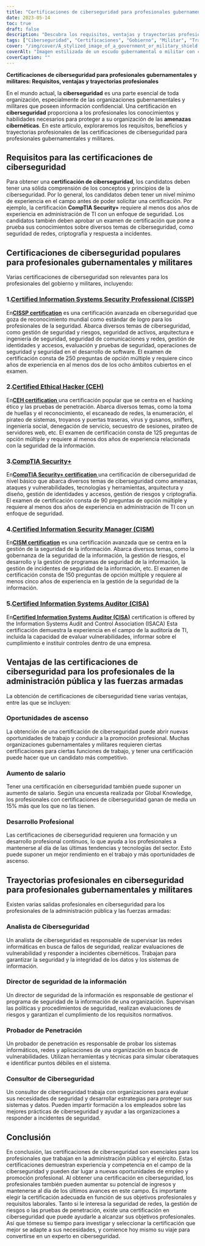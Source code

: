 ```yaml
---
title: "Certificaciones de ciberseguridad para profesionales gubernamentales y militares"
date: 2023-05-14
toc: true
draft: false
description: "Descubra los requisitos, ventajas y trayectorias profesionales de las certificaciones de ciberseguridad en los sectores gubernamental y militar."
tags: ["Ciberseguridad", "Certificaciones", "Gobierno", "Militar", "Trayectoria profesional", "Seguridad de la información", "Defensa", "Autorización de seguridad", "Conformidad", "Normativa", "Ciberdelincuencia", "Ciberamenazas", "Auditoría informática", "Gestión de riesgos", "CISSP", "CISM", "Seguridad", "CEH", "CAP", "CSSLP"]
cover: "/img/cover/A_stylized_image_of_a_government_or_military_shield.png"
coverAlt: "Imagen estilizada de un escudo gubernamental o militar con cerraduras y llaves digitales de fondo."
coverCaption: ""
---
```


**Certificaciones de ciberseguridad para profesionales gubernamentales y militares: Requisitos, ventajas y trayectorias profesionales**

En el mundo actual, la **ciberseguridad** es una parte esencial de toda organización, especialmente de las organizaciones gubernamentales y militares que poseen información confidencial. Una certificación en **ciberseguridad** proporciona a los profesionales los conocimientos y habilidades necesarios para proteger a su organización de las **amenazas cibernéticas**. En este artículo, exploraremos los requisitos, beneficios y trayectorias profesionales de las certificaciones de ciberseguridad para profesionales gubernamentales y militares.

## Requisitos para las certificaciones de ciberseguridad

Para obtener una **certificación de ciberseguridad**, los candidatos deben tener una sólida comprensión de los conceptos y principios de la ciberseguridad. Por lo general, los candidatos deben tener un nivel mínimo de experiencia en el campo antes de poder solicitar una certificación. Por ejemplo, la certificación **CompTIA Security+** requiere al menos dos años de experiencia en administración de TI con un enfoque de seguridad. Los candidatos también deben aprobar un examen de certificación que pone a prueba sus conocimientos sobre diversos temas de ciberseguridad, como seguridad de redes, criptografía y respuesta a incidentes.

## Certificaciones de ciberseguridad populares para profesionales gubernamentales y militares

Varias certificaciones de ciberseguridad son relevantes para los profesionales del gobierno y militares, incluyendo:

### 1.[Certified Information Systems Security Professional (CISSP)](https://www.isc2.org/Certifications/CISSP)

En[**CISSP certification**](https://www.isc2.org/Certifications/CISSP) es una certificación avanzada en ciberseguridad que goza de reconocimiento mundial como estándar de logro para los profesionales de la seguridad. Abarca diversos temas de ciberseguridad, como gestión de seguridad y riesgos, seguridad de activos, arquitectura e ingeniería de seguridad, seguridad de comunicaciones y redes, gestión de identidades y accesos, evaluación y pruebas de seguridad, operaciones de seguridad y seguridad en el desarrollo de software. El examen de certificación consta de 250 preguntas de opción múltiple y requiere cinco años de experiencia en al menos dos de los ocho ámbitos cubiertos en el examen.

### 2.[Certified Ethical Hacker (CEH)](https://cert.eccouncil.org/certified-ethical-hacker.html)

En[**CEH certification** ](https://cert.eccouncil.org/certified-ethical-hacker.html) una certificación popular que se centra en el hacking ético y las pruebas de penetración. Abarca diversos temas, como la toma de huellas y el reconocimiento, el escaneado de redes, la enumeración, el pirateo de sistemas, troyanos y puertas traseras, virus y gusanos, sniffers, ingeniería social, denegación de servicio, secuestro de sesiones, pirateo de servidores web, etc. El examen de certificación consta de 125 preguntas de opción múltiple y requiere al menos dos años de experiencia relacionada con la seguridad de la información.

### 3.[CompTIA Security+](https://simeononsecurity.ch/articles/comptias-security-plus-sy0-601-what-do-you-need-to-know/)

En[**CompTIA Security+ certification** ](https://simeononsecurity.ch/articles/comptias-security-plus-sy0-601-what-do-you-need-to-know/) una certificación de ciberseguridad de nivel básico que abarca diversos temas de ciberseguridad como amenazas, ataques y vulnerabilidades, tecnologías y herramientas, arquitectura y diseño, gestión de identidades y accesos, gestión de riesgos y criptografía. El examen de certificación consta de 90 preguntas de opción múltiple y requiere al menos dos años de experiencia en administración de TI con un enfoque de seguridad.

### 4.[Certified Information Security Manager (CISM)](https://www.isaca.org/credentialing/cism)

En[**CISM certification**](https://www.isaca.org/credentialing/cism) es una certificación avanzada que se centra en la gestión de la seguridad de la información. Abarca diversos temas, como la gobernanza de la seguridad de la información, la gestión de riesgos, el desarrollo y la gestión de programas de seguridad de la información, la gestión de incidentes de seguridad de la información, etc. El examen de certificación consta de 150 preguntas de opción múltiple y requiere al menos cinco años de experiencia en la gestión de la seguridad de la información.

### 5.[Certified Information Systems Auditor (CISA)](https://www.isaca.org/credentialing/cisa)

En[**Certified Information Systems Auditor (CISA)**](https://www.isaca.org/credentialing/cisa) certification is offered by the Information Systems Audit and Control Association (ISACA) Esta certificación demuestra la experiencia en el campo de la auditoría de TI, incluida la capacidad de evaluar vulnerabilidades, informar sobre el cumplimiento e instituir controles dentro de una empresa.

## Ventajas de las certificaciones de ciberseguridad para los profesionales de la administración pública y las fuerzas armadas

La obtención de certificaciones de ciberseguridad tiene varias ventajas, entre las que se incluyen:

### Oportunidades de ascenso

La obtención de una certificación de ciberseguridad puede abrir nuevas oportunidades de trabajo y conducir a la promoción profesional. Muchas organizaciones gubernamentales y militares requieren ciertas certificaciones para ciertas funciones de trabajo, y tener una certificación puede hacer que un candidato más competitivo.

### Aumento de salario

Tener una certificación en ciberseguridad también puede suponer un aumento de salario. Según una encuesta realizada por Global Knowledge, los profesionales con certificaciones de ciberseguridad ganan de media un 15% más que los que no las tienen.

### Desarrollo Profesional

Las certificaciones de ciberseguridad requieren una formación y un desarrollo profesional continuos, lo que ayuda a los profesionales a mantenerse al día de las últimas tendencias y tecnologías del sector. Esto puede suponer un mejor rendimiento en el trabajo y más oportunidades de ascenso.

## Trayectorias profesionales en ciberseguridad para profesionales gubernamentales y militares

Existen varias salidas profesionales en ciberseguridad para los profesionales de la administración pública y las fuerzas armadas:

### Analista de Ciberseguridad

Un analista de ciberseguridad es responsable de supervisar las redes informáticas en busca de fallos de seguridad, realizar evaluaciones de vulnerabilidad y responder a incidentes cibernéticos. Trabajan para garantizar la seguridad y la integridad de los datos y los sistemas de información.

### Director de seguridad de la información

Un director de seguridad de la información es responsable de gestionar el programa de seguridad de la información de una organización. Supervisan las políticas y procedimientos de seguridad, realizan evaluaciones de riesgos y garantizan el cumplimiento de los requisitos normativos.

### Probador de Penetración

Un probador de penetración es responsable de probar los sistemas informáticos, redes y aplicaciones de una organización en busca de vulnerabilidades. Utilizan herramientas y técnicas para simular ciberataques e identificar puntos débiles en el sistema.

### Consultor de Ciberseguridad

Un consultor de ciberseguridad trabaja con organizaciones para evaluar sus necesidades de seguridad y desarrollar estrategias para proteger sus sistemas y datos. Pueden impartir formación a los empleados sobre las mejores prácticas de ciberseguridad y ayudar a las organizaciones a responder a incidentes de seguridad.

## Conclusión

En conclusión, las certificaciones de ciberseguridad son esenciales para los profesionales que trabajan en la administración pública y el ejército. Estas certificaciones demuestran experiencia y competencia en el campo de la ciberseguridad y pueden dar lugar a nuevas oportunidades de empleo y promoción profesional. Al obtener una certificación en ciberseguridad, los profesionales también pueden aumentar su potencial de ingresos y mantenerse al día de los últimos avances en este campo. Es importante elegir la certificación adecuada en función de sus objetivos profesionales y requisitos laborales. Tanto si le interesa la seguridad de redes, la gestión de riesgos o las pruebas de penetración, existe una certificación en ciberseguridad que puede ayudarle a alcanzar sus objetivos profesionales. Así que tómese su tiempo para investigar y seleccionar la certificación que mejor se adapte a sus necesidades, y comience hoy mismo su viaje para convertirse en un experto en ciberseguridad.
